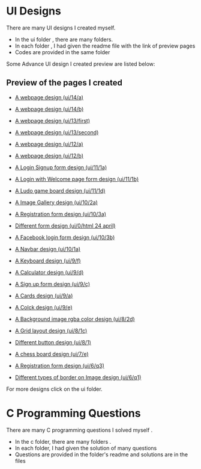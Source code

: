 # UI Designs
There are many UI designs I created myself. 
- In the ui folder , there are many folders.
- In each folder , I had given the readme file with the link of preview pages
- Codes are provided in the same folder

Some Advance UI design I created preview are listed below:


## Preview of the pages I created 
 - [A webpage design (ui/14/a)](https://omchaurasia.github.io/Techpile-codes/ui/14/a.html)
 - [A webpage design (ui/14/b)](https://omchaurasia.github.io/Techpile-codes/ui/14/b.html)
 - [A webpage design (ui/13/first)](https://omchaurasia.github.io/Techpile-codes/ui/13/first.html)
 - [A webpage design (ui/13/second)](https://omchaurasia.github.io/Techpile-codes/ui/13/second.html)
 - [A webpage design (ui/12/a)](https://omchaurasia.github.io/Techpile-codes/ui/12/a.html)
 - [A webpage design (ui/12/b)](https://omchaurasia.github.io/Techpile-codes/ui/12/b.html)
 - [A Login Signup form design (ui/11/1a)](https://omchaurasia.github.io/Techpile-codes/ui/11/1a.html)
 - [A Login with Welcome page form design (ui/11/1b)](https://omchaurasia.github.io/Techpile-codes/ui/11/1b.html)
 - [A Ludo game board design (ui/11/1d)](https://omchaurasia.github.io/Techpile-codes/ui/11/1d.html)
 - [A Image Gallery design (ui/10/2a)](https://omchaurasia.github.io/Techpile-codes/ui/10/2a.html)
 - [A Registration form design (ui/10/3a)](https://omchaurasia.github.io/Techpile-codes/ui/10/3a.html)
 - [Different form design (ui/0/html 24 april)](https://omchaurasia.github.io/Techpile-codes/ui/0%20for%20free%20course/html%2024%20april.html)

 - [A Facebook login form design (ui/10/3b)](https://omchaurasia.github.io/Techpile-codes/ui/10/3b.html)
 - [A Navbar design (ui/10/1a)](https://omchaurasia.github.io/Techpile-codes/ui/10/1a.html)
 - [A Keyboard design (ui/9/f)](https://omchaurasia.github.io/Techpile-codes/ui/9/f.html)
 - [A Calculator design (ui/9/d)](https://omchaurasia.github.io/Techpile-codes/ui/9/d.html)
 - [A Sign up form design (ui/9/c)](https://omchaurasia.github.io/Techpile-codes/ui/9/c.html)
 - [A Cards design (ui/9/a)](https://omchaurasia.github.io/Techpile-codes/ui/9/a.html)
 - [A Colck design (ui/9/e)](https://omchaurasia.github.io/Techpile-codes/ui/9/e.html)
 - [A Background image rgba color design (ui/8/2d)](https://omchaurasia.github.io/Techpile-codes/ui/8/2d.html)
 - [A Grid layout design (ui/8/1c)](https://omchaurasia.github.io/Techpile-codes/ui/8/1c.html)
 - [Different button design (ui/8/1)](https://omchaurasia.github.io/Techpile-codes/ui/8/1.html)
 - [A chess board design (ui/7/e)](https://omchaurasia.github.io/Techpile-codes/ui/7/e.html)
 - [A Registration form design (ui/6/q3)](https://omchaurasia.github.io/Techpile-codes/ui/6/q3.html)
 - [Different types of border on Image design (ui/6/q1)](https://omchaurasia.github.io/Techpile-codes/ui/6/q1.html)


  For more designs click on the ui folder.


# C Programming Questions
There are many C programming questions I solved myself
.
- In the c folder, there are many folders .
- In each folder, I had given the solution of many questions
- Questions are provided in the folder's readme and solutions are in the files 
